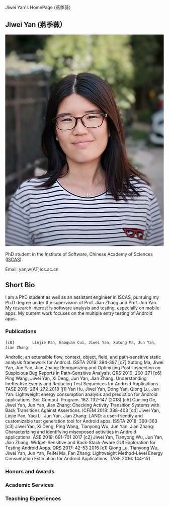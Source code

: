 Jiwei Yan's HomePage (燕季薇）

## Jiwei Yan (燕季薇）

![Image](mypic.jpg)

PhD student in the Institute of Software, Chinese Academy of Sciences ([ISCAS](http://www.iscas.ac.cn/)).

Email: yanjw(AT)ios.ac.cn


## Short Bio
I am a PhD student as well as an assistant engineer in ISCAS, pursuing my Ph.D degree under the supervision of Prof. Jian Zhang and Prof. Jun Yan.
My research interest is software analysis and testing, especially on mobile apps. 
My current work focuses on the multiple entry testing of Android apps.

### Publications
	[c8]		Linjie Pan, Baoquan Cui, Jiwei Yan, Xutong Ma, Jun Yan, Jian Zhang:
Androlic: an extensible flow, context, object, field, and path-sensitive static analysis framework for Android. ISSTA 2019: 394-397
	[c7]		Xutong Ma, Jiwei Yan, Jun Yan, Jian Zhang:
Reorganizing and Optimizing Post-Inspection on Suspicious Bug Reports in Path-Sensitive Analysis. QRS 2019: 260-271
	[c6]		Ping Wang, Jiwei Yan, Xi Deng, Jun Yan, Jian Zhang:
Understanding Ineffective Events and Reducing Test Sequences for Android Applications. TASE 2019: 264-272
2018
	[j1]		Yan Hu, Jiwei Yan, Dong Yan, Qiong Lu, Jun Yan:
Lightweight energy consumption analysis and prediction for Android applications. Sci. Comput. Program. 162: 132-147 (2018)
	[c5]		Cunjing Ge, Jiwei Yan, Jun Yan, Jian Zhang:
Checking Activity Transition Systems with Back Transitions Against Assertions. ICFEM 2018: 388-403
	[c4]		Jiwei Yan, Linjie Pan, Yaqi Li, Jun Yan, Jian Zhang:
LAND: a user-friendly and customizable test generation tool for Android apps. ISSTA 2018: 360-363
	[c3]		Jiwei Yan, Xi Deng, Ping Wang, Tianyong Wu, Jun Yan, Jian Zhang:
Characterizing and identifying misexposed activities in Android applications. ASE 2018: 691-701
2017
	[c2]		Jiwei Yan, Tianyong Wu, Jun Yan, Jian Zhang:
Widget-Sensitive and Back-Stack-Aware GUI Exploration for Testing Android Apps. QRS 2017: 42-53
2016
	[c1]		Qiong Lu, Tianyong Wu, Jiwei Yan, Jun Yan, Feifei Ma, Fan Zhang:
Lightweight Method-Level Energy Consumption Estimation for Android Applications. TASE 2016: 144-151

### Honors and Awards 

### Academic Services 

### Teaching Experiences


